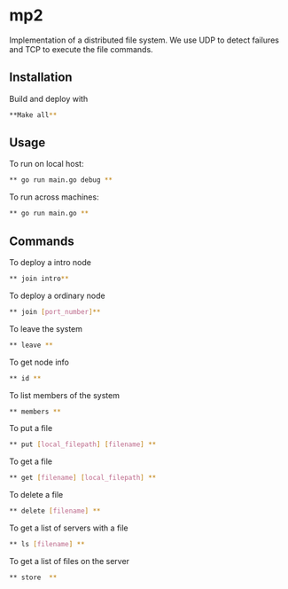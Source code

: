 # mp2
Implementation of a distributed file system. We use UDP to detect failures and TCP to execute the file commands.

## Installation

Build and deploy with

```bash
**Make all**
```

## Usage

To run on local host:

```bash
** go run main.go debug **
```

To run across machines:
```bash
** go run main.go **
```

## Commands
To deploy a intro node
```bash
** join intro**
```

To deploy a ordinary node
```bash
** join [port_number]**
```

To leave the system
```bash
** leave **
```
To get node info
```bash
** id **
```
To list members of the system
```bash
** members **
```
To put a file
```bash
** put [local_filepath] [filename] **
```

To get a file
```bash
** get [filename] [local_filepath] **
```

To delete a file
```bash
** delete [filename] **
```

To get a list of servers with a  file
```bash
** ls [filename] **
```

To get a list of files on the server
```bash
** store  **
```